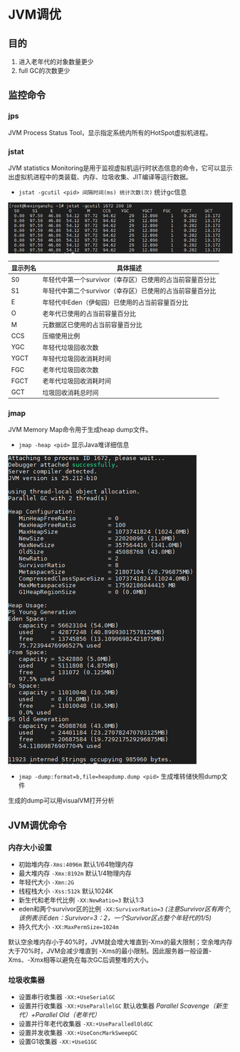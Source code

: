 # JVM调优

## 目的

1. 进入老年代的对象数量更少
2. full GC的次数更少

## 监控命令

### jps

JVM Process Status Tool，显示指定系统内所有的HotSpot虚拟机进程。

### jstat

JVM statistics Monitoring是用于监视虚拟机运行时状态信息的命令，它可以显示出虚拟机进程中的类装载、内存、垃圾收集、JIT编译等运行数据。

- `jstat -gcutil <pid> 间隔时间(ms) 统计次数(次)` 统计gc信息

![jstat](../../pictures/jstat.jpg)

| 显示列名|具体描述|
| ------|------|
|S0|年轻代中第一个survivor（幸存区）已使用的占当前容量百分比|
|S1|年轻代中第二个survivor（幸存区）已使用的占当前容量百分比|
|E|年轻代中Eden（伊甸园）已使用的占当前容量百分比|
|O|老年代已使用的占当前容量百分比|
|M|元数据区已使用的占当前容量百分比|
|CCS|压缩使用比例|
|YGC|年轻代垃圾回收次数|
|YGCT|年轻代垃圾回收消耗时间|
|FGC|老年代垃圾回收次数|
|FGCT|老年代垃圾回收消耗时间|
|GCT|垃圾回收消耗总时间|

### jmap

JVM Memory Map命令用于生成heap dump文件。

- `jmap -heap <pid>` 显示Java堆详细信息

![jmap-heap](../../pictures/jmap-heap.png)

- `jmap -dump:format=b,file=heapdump.dump <pid>` 生成堆转储快照dump文件

生成的dump可以用visualVM打开分析

## JVM调优命令

### 内存大小设置

- 初始堆内存`-Xms:4096m` 默认1/64物理内存
- 最大堆内存 `-Xmx:8192m` 默认1/4物理内存
- 年轻代大小 `-Xmn:2G`
- 线程栈大小 `-Xss:512k` 默认1024K
- 新生代和老年代比例 `-XX:NewRatio=3` 默认1:3
- eden和两个survivor区的比例 `-XX:SurvivorRatio=3`
*(注意Survivor区有两个,该例表示Eden：Survivor=3：2，一个Survivor区占整个年轻代的1/5)*
- 持久代大小 `-XX:MaxPermSize=1024m`

默认空余堆内存小于40%时，JVM就会增大堆直到-Xmx的最大限制；空余堆内存大于70%时，JVM会减少堆直到 -Xms的最小限制。因此服务器一般设置-Xms、-Xmx相等以避免在每次GC后调整堆的大小。

### 垃圾收集器

- 设置串行收集器 `-XX:+UseSerialGC`
- 设置并行收集器 `-XX:+UseParallelGC` 默认收集器 *Parallel Scavenge（新生代）+Parallel Old（老年代）*
- 设置并行年老代收集器 `-XX:+UseParalledlOldGC`
- 设置并发收集器 `-XX:+UseConcMarkSweepGC`
- 设置G1收集器 `-XX:+UseG1GC`
